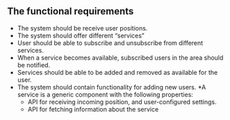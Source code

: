 ## The functional requirements


* The system should be receive user positions.
* The system should offer different “services”
* User should be able to subscribe and unsubscribe from different services.
* When a service becomes available, subscribed users in the area should be notified. 
* Services should be able to be added and removed as available for the user. 
* The system should contain functionality for adding new users. 
*A service is a generic component with the following properties:
   * API for receiving incoming position, and user-configured settings.  
   * API for fetching information about the service

